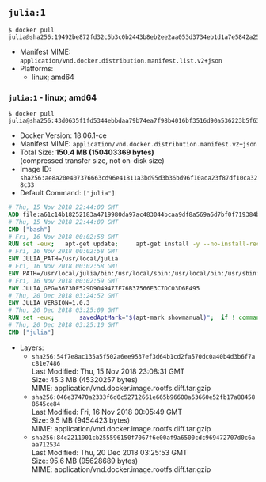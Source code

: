 ## `julia:1`

```console
$ docker pull julia@sha256:19492be872fd32c5b3c0b2443b8eb2ee2aa053d3734eb1d1a7e5842a25911826
```

-	Manifest MIME: `application/vnd.docker.distribution.manifest.list.v2+json`
-	Platforms:
	-	linux; amd64

### `julia:1` - linux; amd64

```console
$ docker pull julia@sha256:43d0635f1fd5344ebbdaa79b74ea7f98b4016bf3516d90a536223b5f63e09918
```

-	Docker Version: 18.06.1-ce
-	Manifest MIME: `application/vnd.docker.distribution.manifest.v2+json`
-	Total Size: **150.4 MB (150403369 bytes)**  
	(compressed transfer size, not on-disk size)
-	Image ID: `sha256:ae8a20e407376663cd96e41811a3bd95d3b36bd96f10ada23f87df10ca328c33`
-	Default Command: `["julia"]`

```dockerfile
# Thu, 15 Nov 2018 22:44:00 GMT
ADD file:a61c14b18252183a4719980da97ac483044bcaa9df8a569a6d7bf0f719384b5e in / 
# Thu, 15 Nov 2018 22:44:09 GMT
CMD ["bash"]
# Fri, 16 Nov 2018 00:02:58 GMT
RUN set -eux; 	apt-get update; 	apt-get install -y --no-install-recommends 		ca-certificates 		curl 	; 	rm -rf /var/lib/apt/lists/*
# Fri, 16 Nov 2018 00:02:58 GMT
ENV JULIA_PATH=/usr/local/julia
# Fri, 16 Nov 2018 00:02:58 GMT
ENV PATH=/usr/local/julia/bin:/usr/local/sbin:/usr/local/bin:/usr/sbin:/usr/bin:/sbin:/bin
# Fri, 16 Nov 2018 00:02:59 GMT
ENV JULIA_GPG=3673DF529D9049477F76B37566E3C7DC03D6E495
# Thu, 20 Dec 2018 03:24:52 GMT
ENV JULIA_VERSION=1.0.3
# Thu, 20 Dec 2018 03:25:09 GMT
RUN set -eux; 		savedAptMark="$(apt-mark showmanual)"; 	if ! command -v gpg > /dev/null; then 		apt-get update; 		apt-get install -y --no-install-recommends 			gnupg 			dirmngr 		; 		rm -rf /var/lib/apt/lists/*; 	fi; 		dpkgArch="$(dpkg --print-architecture)"; 	case "${dpkgArch##*-}" in 		amd64) tarArch='x86_64'; dirArch='x64'; sha256='362ba867d2df5d4a64f824e103f19cffc3b61cf9d5a9066c657f1c5b73c87117' ;; 		armhf) tarArch='armv7l'; dirArch='armv7l'; sha256='87c489ed92b1a17b231988ce59d64151b1e68700e6d503ded6085829d5587bc6' ;; 		arm64) tarArch='aarch64'; dirArch='aarch64'; sha256='75f43df36d71cb2bf3106b9e16670cc152e2a31f8ea6d761a6fe1d630ead05c3' ;; 		i386) tarArch='i686'; dirArch='x86'; sha256='6c8cc02d63a602870f78e66d0fdeb7e26e75b3eba558a133a86420e1273bbdc1' ;; 		*) echo >&2 "error: current architecture ($dpkgArch) does not have a corresponding Julia binary release"; exit 1 ;; 	esac; 		folder="$(echo "$JULIA_VERSION" | cut -d. -f1-2)"; 	curl -fL -o julia.tar.gz.asc "https://julialang-s3.julialang.org/bin/linux/${dirArch}/${folder}/julia-${JULIA_VERSION}-linux-${tarArch}.tar.gz.asc"; 	curl -fL -o julia.tar.gz     "https://julialang-s3.julialang.org/bin/linux/${dirArch}/${folder}/julia-${JULIA_VERSION}-linux-${tarArch}.tar.gz"; 		echo "${sha256} *julia.tar.gz" | sha256sum -c -; 		export GNUPGHOME="$(mktemp -d)"; 	gpg --batch --keyserver ha.pool.sks-keyservers.net --recv-keys "$JULIA_GPG"; 	gpg --batch --verify julia.tar.gz.asc julia.tar.gz; 	command -v gpgconf > /dev/null && gpgconf --kill all; 	rm -rf "$GNUPGHOME" julia.tar.gz.asc; 		mkdir "$JULIA_PATH"; 	tar -xzf julia.tar.gz -C "$JULIA_PATH" --strip-components 1; 	rm julia.tar.gz; 		apt-mark auto '.*' > /dev/null; 	[ -z "$savedAptMark" ] || apt-mark manual $savedAptMark; 	apt-get purge -y --auto-remove -o APT::AutoRemove::RecommendsImportant=false; 		julia --version
# Thu, 20 Dec 2018 03:25:10 GMT
CMD ["julia"]
```

-	Layers:
	-	`sha256:54f7e8ac135a5f502a6ee9537ef3d64b1cd2fa570dc0a40b4d3b6f7ac81e7486`  
		Last Modified: Thu, 15 Nov 2018 23:08:31 GMT  
		Size: 45.3 MB (45320257 bytes)  
		MIME: application/vnd.docker.image.rootfs.diff.tar.gzip
	-	`sha256:046e37470a2333f6d0c52712661e665b96608a63660e52fb17a884588645ce84`  
		Last Modified: Fri, 16 Nov 2018 00:05:49 GMT  
		Size: 9.5 MB (9454423 bytes)  
		MIME: application/vnd.docker.image.rootfs.diff.tar.gzip
	-	`sha256:84c2211901cb255596150f7067f6e00af9a6500cdc969472707d0c6aaa712534`  
		Last Modified: Thu, 20 Dec 2018 03:25:53 GMT  
		Size: 95.6 MB (95628689 bytes)  
		MIME: application/vnd.docker.image.rootfs.diff.tar.gzip
